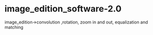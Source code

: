 # image_edition_software-2.0
image_edition->convolution ,rotation, zoom in and out, equalization and matching
